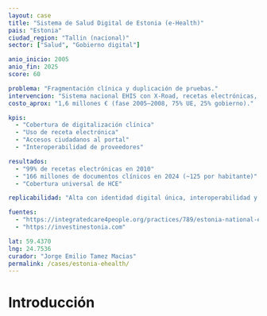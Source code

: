 ```yaml
---
layout: case
title: "Sistema de Salud Digital de Estonia (e-Health)"
pais: "Estonia"
ciudad_region: "Tallin (nacional)"
sector: ["Salud", "Gobierno digital"]

anio_inicio: 2005
anio_fin: 2025
score: 60

problema: "Fragmentación clínica y duplicación de pruebas."
intervencion: "Sistema nacional EHIS con X-Road, recetas electrónicas, imágenes digitales y portal del paciente."
costo_aprox: "1,6 millones € (fase 2005–2008, 75% UE, 25% gobierno)."

kpis:
  - "Cobertura de digitalización clínica"
  - "Uso de receta electrónica"
  - "Accesos ciudadanos al portal"
  - "Interoperabilidad de proveedores"

resultados:
  - "99% de recetas electrónicas en 2010"
  - "166 millones de documentos clínicos en 2024 (~125 por habitante)"
  - "Cobertura universal de HCE"

replicabilidad: "Alta con identidad digital única, interoperabilidad y marco legal."

fuentes:
  - "https://integratedcare4people.org/practices/789/estonia-national-e-health-system"
  - "https://investinestonia.com"

lat: 59.4370
lng: 24.7536
curador: "Jorge Emilio Tamez Macias"
permalink: /cases/estonia-ehealth/
---
```


# Introducción

<!-- Estonia es ampliamente reconocida como una pionera global en la digitalización gubernamental, y el sector salud no es la excepción. Desde que recuperó su independencia en 1991, este pequeño país báltico (con ~1,3 millones de habitantes) adoptó una estrategia nacional para aprovechar las Tecnologías de la Información y Comunicación (TIC) en todas las áreas del gobierno saludenlinea.press saludenlinea.press . Como resultado, Estonia se ha convertido en “la nación más digital del mundo”, utilizando las TIC como respuesta pragmática a sus limitaciones de tamaño y recursos saludenlinea.press . En el ámbito sanitario, Estonia fue el primer país en implementar un sistema nacional de historia clínica electrónica que abarca virtualmente a todos sus ciudadanos en.wikipedia.org . Este caso de estudio explora la evolución del sistema estonio de e-Health –desde su contexto de surgimiento hasta su estado actual–, describiendo sus componentes clave, la estrategia de implementación nacional, los resultados e impactos logrados, los riesgos y medidas de ciberseguridad, así como las lecciones aprendidas que pueden guiar a otros países interesados en la innovación digital en salud. Contexto histórico, tecnológico y político del surgimiento El desarrollo del sistema de salud digital en Estonia debe entenderse en el contexto de la transformación digital más amplia del país. En la década de 1990, tras la caída de la Unión Soviética, el nuevo gobierno estonio priorizó construir una sociedad de la información moderna integratedcare4people.org integratedcare4people.org . Ya en 1992 existía un compromiso político para desarrollar sistemas electrónicos en el sector público, y en 1998 se aprobó una Política de Información Nacional que trazó el plan de acción para la digitalización del gobierno integratedcare4people.org . Entre las primeras iniciativas estuvieron la implementación de un sistema nacional de identificación digital (tarjeta de identificación electrónica lanzada en 2002) y la plataforma de interoperabilidad X-Road en 2001 saludenlinea.press . Estas infraestructuras sentaron las bases para servicios públicos electrónicos como el voto por internet, la declaración de impuestos en línea y, finalmente, la digitalización de la salud saludenlinea.press . En el ámbito sanitario específicamente, a finales de los años 90 la información clínica en Estonia estaba muy fragmentada: los distintos niveles asistenciales no compartían datos, y a menudo se dependía de los pacientes para trasladar su historial médico entre proveedores integratedcare4people.org . Esta fragmentación, junto con el aumento de enfermedades crónicas y la necesidad de continuidad asistencial, evidenció la urgencia de contar con sistemas electrónicos integrados integratedcare4people.org integratedcare4people.org . En 2000, Estonia dio un paso clave al promulgar legislación que obligaba a todos los proveedores de salud a tener acceso a una computadora con internet integratedcare4people.org integratedcare4people.org , demostrando el compromiso de crear las condiciones básicas para la digitalización del sector. El impulso definitivo llegó a mediados de la década de 2000. En 2005, el Ministerio de Asuntos Sociales adoptó el Plan de Desarrollo del Sistema de Información de Salud 2005–2008, estableciendo la visión para un sistema nacional de salud electrónica (Estonian National Health Information System, ENHIS) integratedcare4people.org integratedcare4people.org . Ese mismo año se creó la Fundación de e-Health de Estonia (E-tervis), encargada de coordinar el desarrollo e implementación de dicho sistema integratedcare4people.org integratedcare4people.org . Con apoyo de fondos europeos y nacionales, el proyecto avanzó rápidamente: a finales de 2008 se lanzó en producción la plataforma central de historia clínica electrónica, conocida como Estonian Health Information System (EHIS) ceur-ws.org en.wikipedia.org . Esto marcó un hito histórico, convirtiendo a Estonia en el primer país del mundo con un sistema nacional unificado de historias clínicas electrónicas que registra la información médica de cada residente, desde el nacimiento hasta la muerte en.wikipedia.org . Cabe destacar que la iniciativa estonia de e-Health no surgió en el vacío, sino como parte de una estrategia nacional integrada de gobierno digital. Para 2008, prácticamente el 99% de los trámites gubernamentales (banca, impuestos, registros, etc.) ya podían hacerse en línea prosaludchile.cl , y la ciudadanía estaba familiarizada con el uso de la identificación digital segura para acceder a servicios. Esta madurez tecnológica y cultural fue un factor facilitador crucial para la adopción del sistema de salud digital. Componentes clave del sistema e-Health en Estonia El ecosistema e-Health estonio se compone de múltiples soluciones integradas que, en conjunto, permiten un flujo seguro y eficiente de la información de salud. Entre los componentes esenciales destacan: Historia Clínica Electrónica Unificada (EHIS/ENHIS): Es la plataforma nacional de intercambio de información de salud, donde se recopilan resúmenes electrónicos de cada episodio de atención de todos los ciudadanos integratedcare4people.org integratedcare4people.org . A diferencia de un sistema centralizado tradicional, Estonia optó por una arquitectura federada interoperable: no existe una “súper base de datos” única que concentre todos los datos prosaludchile.cl . En su lugar, cada proveedor de salud (hospitales, clínicas, médicos de familia, etc.) almacena de forma segura la información en sus propios servidores, pero comparte su acceso a través de la red nacional cuando es necesario prosaludchile.cl . Todos los registros clínicos relevantes (resúmenes de alta, notas de consulta, resultados de laboratorio, informes de imagen, etc.) se envían al sistema en formatos estandarizados definidos por ley, de modo que cualquier profesional autorizado pueda consultarlos en tiempo real ceur-ws.org ceur-ws.org . Cada persona en Estonia tiene un expediente electrónico personal que consolida toda su información médica –notas clínicas, resultados de pruebas diagnósticas, imágenes radiológicas, recetas, vacunas, etc.– generada a lo largo de su vida saludenlinea.press . Este expediente está vinculado al número único de identidad personal del ciudadano y es accesible en línea tanto por profesionales (con los debidos permisos) como por el propio paciente saludenlinea.press saludenlinea.press . Portal Nacional del Paciente (Patient Portal, sitio web DigiLugu): Lanzado en 2009, el portal del paciente es una interfaz web que permite a cada ciudadano autenticado acceder de manera segura a su historia clínica electrónica integratedcare4people.org integratedcare4people.org . A través del portal, el usuario puede ver sus datos médicos (informes, resultados, recetas activas), descargar resúmenes o certificados, actualizar sus datos personales y contactos de familiares, y gestionar ciertas preferencias ceur-ws.org ceur-ws.org . Importantemente, el paciente puede designar representantes (p.ej., un familiar) que estén autorizados a acceder a su información o recoger medicamentos en su nombre ceur-ws.org , y también puede ocultar información sensible: el sistema le permite bloquear el acceso a partes o a la totalidad de su historial si así lo desea, salvo en emergencias ceur-ws.org prosaludchile.cl . El portal muestra un registro de auditoría completo donde la persona puede ver qué profesional ha accedido a sus datos y cuándo, garantizando transparencia ceur-ws.org prosaludchile.cl . Además, ofrece servicios adicionales como la declaración de voluntades (ej. voluntad de ser donante de órganos) y el llenado de formularios de salud previos a ciertas atenciones (por ejemplo, una declaración médica antes de un examen de conducción) ceur-ws.org ceur-ws.org . Esta herramienta ha promovido el empoderamiento del paciente y su involucramiento en el autocuidado. De hecho, cuando por alguna razón el portal queda temporalmente fuera de servicio (p. ej., por mantenimiento), muchos pacientes contactan de inmediato al soporte, lo que demuestra su interés por revisar sus resultados y datos antes de consultas médicas ceur-ws.org . Servicio de e-Prescription (Receta electrónica): Implementado a inicios de 2010, el sistema de receta digital es uno de los módulos más exitosos del e-Health estonio ceur-ws.org . Funciona a través de un centro de prescripción centralizado: cuando un médico prescribe un medicamento, en lugar de emitir una receta en papel, ingresa la prescripción en el sistema electrónico; esta pasa a una base de datos central de recetas donde queda inmediatamente disponible en todas las farmacias del país ceur-ws.org prosaludchile.cl . El paciente solo necesita presentar su tarjeta de identidad (o dar su número de ID) en la farmacia, y el farmacéutico accede a la receta en la plataforma para dispensar el medicamento prosaludchile.cl . El sistema incluso muestra automáticamente si el paciente tiene derecho a algún subsidio o descuento estatal para ese fármaco prosaludchile.cl . La adopción fue masiva y rápida: hoy en día aproximadamente el 99% de las recetas médicas en Estonia se emiten de forma electrónica ceur-ws.org prosaludchile.cl , eliminando prácticamente por completo las antiguas recetas en papel. Esta digitalización ha agilizado enormemente el proceso de dispensación y ha reducido errores (por ejemplo, por ilegibilidad de la letra) y fraudes con recetas. Imágenes diagnósticas digitales (PACS): Desde 2007, Estonia integró un sistema nacional de archivo y comunicación de imágenes (Picture Archiving and Communication System). Todas las instituciones que realizan radiografías, ecografías, tomografías u otros estudios de imagen están obligadas por normativa a enviar esas imágenes (y sus informes asociados) al archivo central digital ceur-ws.org . A través de la misma plataforma, cualquier médico tratante o especialista autorizado puede visualizar las imágenes de un paciente, incluso si fueron tomadas en otro centro, con solo acceder al sistema ceur-ws.org . La administración de este repositorio de imágenes recae en la Estonian Health Image Archive Foundation, y los profesionales deben firmar un acuerdo de uso para obtener acceso web a las imágenes ceur-ws.org . Esta compartición de imágenes en todo el país evita duplicar estudios innecesarios y permite diagnósticos mejor informados al tener el historial visual completo del paciente. Interoperabilidad mediante X-Road: Un pilar tecnológico crítico es la plataforma X-Road (o X-tee en estonio), la red troncal de intercambio seguro de datos que conecta las distintas bases de datos gubernamentales ceur-ws.org ceur-ws.org . El sistema de salud digital no está aislado, sino que es parte integral del ecosistema e-Estonia de servicios electrónicos ceur-ws.org . X-Road actúa como un bus de servicios gubernamentales que permite que los sistemas de información de distintas entidades (hospitales, registros nacionales, aseguradoras, farmacias, etc.) se comuniquen de forma estándar, independiente de la plataforma de software que utilicen ceur-ws.org ceur-ws.org . Todos los datos que viajan por X-Road se autentican, se encriptan y se firman digitalmente, garantizando su integridad y confidencialidad ceur-ws.org ceur-ws.org . En la práctica, esto significa que cuando un médico accede al historial de un paciente, la solicitud viaja a través de X-Road hacia la base de datos del hospital origen donde residen los datos, recupera la información requerida y la muestra de forma transparente en la interfaz clínica, todo ello con las debidas capas de seguridad. X-Road también facilita la integración con registros nacionales como el Registro de Población (para validar la identidad y datos demográficos de los pacientes) o el Registro de Medicamentos (para información farmacológica), entre otros ceur-ws.org ceur-ws.org . Esta interoperabilidad por diseño ha sido clave para lograr la portabilidad de la información médica y el principio de “solo una vez” (“once only”) en la administración pública: los datos se recogen una vez y luego se reutilizan, de modo que ninguna entidad solicita información que otra entidad del Estado ya posee saludenlinea.press . Identidad digital y firma electrónica: Para acceder tanto al portal del paciente como a los sistemas clínicos, se requiere una autenticación segura mediante la identidad digital nacional. Cada ciudadano estonio tiene un identificador único (código personal) y credenciales electrónicas asociadas a su tarjeta de identificación con chip (ID-card) o su teléfono móvil (Mobile-ID), con infraestructura de llave pública (PKI) emitida por el Estado ceur-ws.org ceur-ws.org . Estos medios de identificación digital sirven tanto para autenticar la identidad como para firmar digitalmente documentos con validez legal ceur-ws.org . En el contexto sanitario, todos los accesos al sistema requieren que el profesional use su tarjeta ID o Mobile-ID para garantizar que solo personal autorizado ingrese ceur-ws.org ceur-ws.org . Asimismo, cada registro médico que se envía al sistema queda firmado digitalmente por el profesional o estampado digitalmente por la institución emisora, asegurando su autenticidad e inalterabilidad ceur-ws.org . El uso extendido de la firma electrónica elimina el papel (por ejemplo, certificados médicos, resultados de laboratorio y recetas son válidos digitalmente sin necesidad de copias físicas) y aporta confianza en la veracidad de la información. Otros servicios e-health: A lo largo de los años, Estonia ha incorporado otros módulos digitales para cubrir distintos procesos clínico-administrativos. Por ejemplo, el sistema de e-Registro permite gestionar citas médicas en línea: los pacientes pueden reservar en el portal citas con especialistas en distintos hospitales, mejorando la accesibilidad (hoy es posible agendar en línea en 100% de los hospitales públicos) saludenlinea.press . El certificado de salud para conducir es otro trámite digitalizado: desde 2015, los ciudadanos pueden obtener la certificación médica para su licencia de conducción mediante la plataforma, que verifica automáticamente en el historial si la persona cumple los requisitos de salud para conducir, sin necesidad de un examen físico adicional ceur-ws.org prosaludchile.cl . Asimismo, se integró una base de datos de interacciones farmacológicas (conocida como SFINX, implementada en 2016) que alerta a los médicos y farmacéuticos si una nueva prescripción puede interactuar peligrosamente con la medicación que ya tiene el paciente ceur-ws.org . Todos estos componentes adicionales (e-consulta entre médicos, referencias electrónicas, registros nacionales de calidad en áreas como cáncer, VIH, etc.) se apoyan en la misma infraestructura unificada, lo que maximiza las sinergias del sistema digital ceur-ws.org ceur-ws.org . En suma, el sistema e-Health de Estonia se concibe más como una plataforma de intercambio de información de salud que como un software monolítico. Es un ecosistema federado donde múltiples servicios (historias clínicas, imágenes, recetas, registros, portales) interoperan bajo estándares comunes, identidad unificada y una capa de transporte segura. Esto ha permitido crear una visión integral de la salud de cada ciudadano a nivel nacional, respetando a la vez la distribución de los datos en sus fuentes originales. Implementación nacional: fases, actores y estrategia digital La implementación del e-Health estonio fue el resultado de una estrategia cuidadosamente planificada y de la colaboración entre diversos actores gubernamentales y del sector salud. A grandes rasgos, se puede distinguir las siguientes fases y hitos en su desarrollo: Planificación y diseño (2000–2005): Tras identificar los problemas de fragmentación de la información en los 90, a inicios de los 2000 se llevaron a cabo mesas de trabajo y diseños conceptuales del sistema. Para el año 2001 ya se discutían los requerimientos de un sistema nacional de información en salud integratedcare4people.org integratedcare4people.org . Un hecho precursor importante fue la digitalización de ciertos procesos administrativos de salud: por ejemplo, en 2002 se implementó un sistema electrónico de facturación de prestaciones al Fondo de Seguro de Salud (Haigekassa), y se estableció por ley que todas las farmacias debían transmitir electrónicamente la información de recetas para reembolsos ceur-ws.org ceur-ws.org . Esto hizo que ya en 2005 100% de las recetas subvencionadas y reclamaciones de reembolso se gestionaran electrónicamente ante el seguro público ceur-ws.org ceur-ws.org , creando una base de infraestructura y know-how sobre la cual construir el siguiente nivel (la historia clínica integral). En 2005, con el Plan de Desarrollo 2005–2008 aprobado, se definieron cuatro proyectos prioritarios: 1) historia clínica electrónica, 2) imágenes digitales, 3) registro digital (citas) y 4) receta electrónica ceur-ws.org . Ese mismo año, el Ministerio de Asuntos Sociales estableció la Fundación de e-Health como ente ejecutor, reuniendo a expertos clínicos, de TI, del seguro de salud y otros stakeholders para guiar el proyecto ceur-ws.org . Desarrollo e implementación inicial (2006–2008): Con un presupuesto relativamente modesto (aproximadamente 1,6 millones de euros, cofinanciados en 75% por fondos de la Unión Europea y 25% por el gobierno estonio ceur-ws.org ), se procedió a construir la plataforma central y los estándares de interoperabilidad. Durante 2006-2007 se desarrollaron y probaron los sistemas de intercambio y los módulos iniciales (por ejemplo, en 2007 ya operaba el sistema de imágenes PACS a nivel nacional integratedcare4people.org ). Se adoptaron estándares internacionales de datos de salud (como HL7 CDA para documentos clínicos, DICOM para imágenes y LOINC para resultados de laboratorio) para asegurar compatibilidad y estructura uniforme de la información ceur-ws.org ceur-ws.org . Paralelamente, se trabajó en el marco legal: aunque inicialmente se pensó en una ley especial para e-Health, finalmente el Parlamento decidió incorporar las disposiciones del sistema dentro de la legislación sanitaria general (Ley de Organización de los Servicios de Salud) para alinear la transformación digital con la normativa de salud existente ceur-ws.org ceur-ws.org . Se añadieron capítulos que obligan a todos los proveedores de salud a enviar ciertos datos clínicos al sistema nacional, especificando qué tipos de documentos deben compartirse y bajo qué condiciones ceur-ws.org ceur-ws.org . También se establecieron reglas de acceso: únicamente profesionales de salud con licencia (médicos, enfermeras) pueden consultar los datos de un paciente, y solo si existe una relación asistencial vigente (médico tratante) que justifique el acceso ceur-ws.org . Esta relación debe poder demostrarse para cada consulta de datos, lo cual queda registrado. Asimismo, se reconoció formalmente que el paciente es el propietario legal de sus datos de salud, con derecho a acceder a ellos y a decidir sobre su uso (por ejemplo, ocultándolos) ceur-ws.org . A finales de 2008, la infraestructura central (EHIS) estuvo lista y entró en operación en diciembre de ese año en.wikipedia.org . Desde el primer día, el sistema abarcó a proveedores públicos y privados de todo el país, y comenzó a almacenar resúmenes clínicos electrónicos enviados automáticamente tras cada atención médica integratedcare4people.org integratedcare4people.org . Expansión de servicios (2009–2015): Tras el lanzamiento inicial, se fueron incorporando gradualmente las funcionalidades complementarias. En 2009 se abrió el Portal del Paciente al público integratedcare4people.org , habilitando por primera vez el acceso ciudadano directo a sus historiales. En enero de 2010 se activó el sistema de receta electrónica a nivel nacional ceur-ws.org , y en pocos meses sustituyó casi por completo al antiguo proceso en papel ceur-ws.org . Durante estos años también se integraron otros actores del ecosistema: por ejemplo, en 2009 se sumaron los médicos de familia y las farmacias a la red X-Road para interacción con el sistema de salud ceur-ws.org ceur-ws.org ; en 2010 se conectaron las enfermeras escolares (que llevan registros de salud de niños) ceur-ws.org ; en 2014 se incorporó el servicio de ambulancias de emergencia, permitiendo que el personal paramédico acceda a la historia del paciente durante el traslado ceur-ws.org prosaludchile.cl . En 2011, prácticamente todos los hospitales, clínicas y farmacias ya estaban enlazados. Los servicios siguieron evolucionando: en 2015 se implementó la solicitud digital del certificado médico para licencias de conducir ceur-ws.org ; en 2016 el módulo de interacción farmacológica (SFINX) para verificar contraindicaciones de medicamentos ceur-ws.org ; y continuamente se han ido añadiendo nuevos formularios electrónicos, alertas clínicas y mejoras en la usabilidad del portal. Consolidación y gobernanza actual: A medida que el sistema maduró, la estructura institucional también evolucionó. En la actualidad, la operación y el desarrollo de los sistemas de salud digital están a cargo del Centro de Sistemas de Información de Salud y Bienestar de Estonia (TEHIK, por sus siglas en estonio), una entidad estatal que absorbió a la Fundación e-Health ceur-ws.org . TEHIK funciona como una empresa estatal de TI que da soporte tanto al sector salud como al de bienestar social, asegurando la sostenibilidad técnica del ecosistema ceur-ws.org . Por otro lado, el Fondo de Seguro de Salud (EHIF) ha seguido aportando al desarrollo de aplicaciones (por ejemplo, servicios de decisión clínica relacionados con prestaciones y coberturas). También existe un Comité Ético especial que supervisa los temas de privacidad y uso de datos de pacientes, garantizando que la evolución del sistema respete los derechos de los ciudadanos ceur-ws.org . Cabe señalar que la estrategia digital sanitaria de Estonia se ha alineado con su estrategia general de sociedad digital e incluye actualizaciones periódicas (la E-Estonia Strategy ha incorporado nuevos objetivos de e-Salud en sucesivas ediciones, p. ej. enfatizando salud personalizada, big data y IA en años recientes). La implementación nacional estonia se caracterizó por un enfoque centralizado en regulación pero descentralizado en ejecución técnica. El gobierno estableció claros mandatos legales y estándares técnicos comunes, lo que creó un terreno fértil para que cada institución de salud integrara sus sistemas bajo ese marco unificador. La colaboración con el sector privado de TI fue importante: varias compañías locales participaron en el desarrollo de módulos (bajo la coordinación de la Fundación e-Health), y existe un ecosistema de startups HealthTech activo que complementa con innovaciones (telemedicina, aplicaciones móviles conectadas, etc.) investinestonia.com investinestonia.com . También fue fundamental el compromiso de los profesionales de salud: se invirtió en capacitaciones sobre el uso de EHIS, mejora de las competencias digitales y se trabajó en reducir la resistencia al cambio mostrando los beneficios clínicos de contar con información completa del paciente. Como resultado, el sistema goza de una amplia adopción en la práctica diaria. Resultados e impactos del e-Health estonio Tras más de una década en funcionamiento, el sistema de salud digital de Estonia ha logrado un impacto tangible en múltiples dimensiones: eficiencia operativa, ahorros económicos, accesibilidad de los servicios, calidad de la atención y confianza ciudadana en el sistema de salud. A continuación se analizan algunos de los principales resultados e indicadores: Digitalización casi total de la información de salud: Prácticamente la totalidad de los datos clínicos en Estonia están en formato digital y accesibles en línea. Desde 2015, más del 95% de los datos generados por hospitales y médicos se encuentran digitalizados saludenlinea.press . En la actualidad se estima que 99% de los nuevos datos de salud se registran electrónicamente en el sistema investinestonia.com . Esto incluye no solo textos médicos sino también imágenes diagnósticas, prescripciones y certificados. El repositorio nacional ha crecido exponencialmente: en 2017 contenía alrededor de 30 millones de documentos médicos ceur-ws.org , y para 2024 ya acumulaba 166 millones de documentos clínicos distintos disponibles para consulta prosaludchile.cl (un promedio de más de 125 registros por habitante, lo que refleja la riqueza histórica de información consolidada). La historia clínica longitudinal de cada ciudadano es ahora una realidad: cada evento de salud, desde consultas primarias hasta altas hospitalarias, queda registrado y disponible para futuras referencias. Cobertura y uso universal por parte de proveedores: La adhesión de los profesionales e instituciones al sistema es abrumadora. El 98% de los proveedores de salud cargan información de sus pacientes en el sistema de historia clínica electrónica de forma rutinaria integratedcare4people.org . La presentación electrónica de datos clínicos al EHIS es obligatoria por ley para hospitales, clínicas especializadas, médicos de familia e incluso personal de enfermería escolar, lo que asegura que ninguna información relevante quede fuera. Además, 97% de las cartas de alta hospitalaria son enviadas al repositorio central inmediatamente tras la alta investinestonia.com , facilitando el seguimiento por otros niveles asistenciales. La interoperabilidad también alcanza al sector farmacéutico: prácticamente todas las farmacias dispensan a través de la receta digital. En conjunto, se puede afirmar que el sistema e-Health ha alcanzado una masa crítica de uso, integrando a todos los actores clave del sistema de salud estonio. Rapidez y eficiencia en la atención médica: Al eliminar las barreras de papel y la dispersión de la información, el flujo asistencial se ha vuelto más ágil. Un ejemplo ilustrativo es la atención de emergencias: si un paciente sufre un infarto y se llama a una ambulancia, los paramédicos pueden, de camino, ingresar el código de identificación del paciente en su tableta y acceder de inmediato a todo su historial médico (antecedentes, medicamentos, alergias, etc.), incluso si ese paciente ha sido atendido en múltiples hospitales a lo largo de su vida prosaludchile.cl prosaludchile.cl . Luego, esa misma ambulancia envía datos en tiempo real al hospital de destino para que el equipo de urgencias prepare el tratamiento antes de la llegada del paciente prosaludchile.cl . Este tipo de coordinación, impensable sin un sistema integrado, salva tiempo crítico y puede salvar vidas al permitir decisiones informadas con anticipación. En la atención ambulatoria, los médicos de cabecera y especialistas pueden consultar los resultados de exámenes de sus pacientes en cuanto son reportados, aunque se hayan realizado en otro centro, reduciendo duplicaciones y retrasos. En el pasado era común repetir análisis o pruebas de imagen al derivar un paciente a otro establecimiento por falta de acceso al previo; hoy, esas repeticiones innecesarias se han minimizado, lo cual evita costes adicionales y acorta el tiempo para llegar a un diagnóstico y tratamiento oportuno prosaludchile.cl prosaludchile.cl . Según estimaciones divulgadas en Estonia, la disponibilidad de datos completos y el foco en prevención que habilita el e-Health podrían traducirse en ahorros de miles de millones de euros a largo plazo, gracias a detección más temprana de enfermedades y evitación de procedimientos redundantes saludenlinea.press . Mejora en la calidad y continuidad de la atención: La integración de la información ha elevado la calidad del cuidado médico. Ahora, un profesional cuenta con un panorama integral del paciente: puede ver sus enfermedades crónicas, cirugías previas, resultados de laboratorio históricos, imágenes comparativas y medicamentos actuales, todo en un mismo lugar. Esto facilita diagnósticos más precisos y planes terapéuticos mejor informados, evitando errores por desconocimiento de antecedentes saludenlinea.press . La coordinación entre niveles asistenciales también mejoró: por ejemplo, los médicos de familia reciben en el sistema el resumen de alta de sus pacientes cada vez que salen de un hospital, con las indicaciones a seguir, lo que permite un seguimiento adecuado. Servicios específicos, como la receta electrónica y la interconsulta digital, han demostrado aumentar la efectividad de los procesos y ahorrar tiempo tanto a pacientes como a proveedores ceur-ws.org ceur-ws.org . Un reporte indicaba que en 2019 el sistema procesaba unos 500 mil accesos de médicos al año y 300 mil accesos de pacientes para revisar información clínica saludenlinea.press , lo cual refleja un nivel significativo de interacción con la plataforma que redunda en atenciones mejor preparadas. Adicionalmente, la disponibilidad de datos confiables ha abierto la puerta a innovaciones como herramientas de apoyo a la decisión clínica (por ejemplo, alertas automáticas de interacciones de medicamentos o recordatorios de seguimiento de pacientes crónicos). También se ha potenciado la salud pública: se pueden consolidar datos para vigilancia epidemiológica casi en tiempo real y alimentar registros nacionales de calidad (cáncer, enfermedades infecciosas, etc.) que ayudan a orientar políticas sanitarias ceur-ws.org ceur-ws.org . Accesibilidad y empoderamiento ciudadano: Desde una perspectiva del paciente, el e-Health ha mejorado la accesibilidad a sus propios datos y a los servicios de salud. Cada ciudadano puede consultar su información desde cualquier lugar y en cualquier momento, lo que fortalece su capacidad de autocuidado y participación informada en decisiones médicas. Por ejemplo, un paciente puede leer los resultados de un laboratorio en cuanto están listos, sin esperar a la próxima cita, y así preparar dudas para discutir con su médico. También puede verificar que las prescripciones hechas por un médico se correspondan con lo dispensado en la farmacia, aumentando la transparencia. La opción de ocultar datos le da control sobre su privacidad en casos sensibles, lo que contribuye a la confianza. Encuestas en Estonia muestran que la mayoría de las personas valoran positivamente tener acceso digital a sus registros y consideran que les ayuda a entender y gestionar mejor su salud ceur-ws.org . Iniciativas complementarias, como el Biobanco Genómico Estonio, se han entrelazado con el sistema de salud digital: más del 20% de los adultos estonios han contribuido con muestras genéticas al biobanco nacional investinestonia.com , y existe un esfuerzo por devolver información genómica accionable a los pacientes a través de sus historiales electrónicos para impulsar una atención personalizada prosaludchile.cl prosaludchile.cl . En síntesis, el modelo estonio ha propiciado un cambio cultural: el ciudadano se asume como dueño de sus datos y corresponsable en el cuidado de su salud, mientras que el Estado provee las herramientas digitales y garantías legales para facilitarlo. Confianza y transparencia: Un logro intangible pero fundamental es el alto nivel de confianza ciudadana en el sistema digital. Esto se ha cultivado mediante políticas de transparencia: cada ciudadano puede auditar quién ha visto su historia clínica y existe sanción para accesos indebidos ceur-ws.org ceur-ws.org . Todos los accesos quedan registrados en un log de auditoría inalterable y se notifica al paciente en su portal si ocurre algo sospechoso ceur-ws.org ceur-ws.org . Además, el hecho de que la legislación reconozca la titularidad de los datos al paciente y no al proveedor ha generado la percepción de que el sistema está a su servicio y no viceversa. Gracias a las sólidas medidas de ciberseguridad (detalladas en la siguiente sección), no ha habido brechas de datos significativas reportadas públicamente desde la implementación del sistema, lo que reafirma la confianza. Estonia incluso ha ganado reputación internacional por la seguridad de sus sistemas: en 2008 se estableció en Tallin el Centro de Excelencia de la OTAN en Ciberdefensa, reflejando su liderazgo en la materia ceur-ws.org ceur-ws.org . Esta confianza ha inspirado a otros países a estudiar el modelo estonio como referente en sanidad digital exitosa prosaludchile.cl prosaludchile.cl . En conjunto, los resultados del e-Health en Estonia se traducen en un sistema de salud más eficiente, integrado y centrado en el ciudadano. Se han reducido costos administrativos (por ejemplo, el 100% de la facturación de servicios de salud se realiza electrónicamente, eliminando papeleo) saludenlinea.press , se han agilizado trámites antes engorrosos (p. ej. renovar la licencia de conducir sin examen físico adicional aprovechando los datos existentes prosaludchile.cl ) y se ha mejorado la experiencia tanto de pacientes como de profesionales. No es sorprendente que Estonia encabece índices internacionales de digital health. Según el Índice de Salud Digital del 2018 (Bertelsmann Stiftung), Estonia obtuvo la máxima puntuación a nivel mundial por la adopción de soluciones de salud digitales, gracias a la robustez de su infraestructura y la penetración en la práctica clínica blackboxlabs.wescreates.wesleyan.edu . Riesgos, desafíos y mecanismos de ciberseguridad A pesar de los notables éxitos, la digitalización de la salud en Estonia no estuvo exenta de desafíos y riesgos que debieron ser afrontados con estrategias técnicas y organizacionales. A continuación se abordan los principales retos enfrentados, así como las medidas de ciberseguridad implementadas para mitigar riesgos: Desafíos en la transformación digital de la salud: Gestión del cambio en los profesionales: La introducción de la historia clínica electrónica exigió que médicos, enfermeras y personal de salud adaptaran la forma en que documentaban la atención. Se tuvo que estandarizar en mayor medida el lenguaje y contenido de los registros clínicos para que tuvieran sentido a nivel nacional ceur-ws.org . No todos los clínicos tenían habilidades informáticas avanzadas, por lo que fue necesario invertir en capacitación intensiva y soporte continuo. Inicialmente, algunos médicos mostraron resistencia a dedicar tiempo extra a llenar datos en el sistema o desconfianza sobre la confidencialidad, lo cual requirió una gestión del cambio cuidadosa. Con el tiempo, y al percibir las ventajas (como menos duplicación de notas y mejor información disponible), la mayoría se comprometió con el uso rutinario. No obstante, lograr un cambio cultural profundo fue un reto: Estonia, pese a ser “sociedad IT-madura”, también tiene segmentos de población y profesionales con habilidades digitales limitadas, por lo que se procuró no dejarlos atrás con programas de inclusión digital ceur-ws.org . Interoperabilidad semántica y calidad de datos: Si bien la plataforma técnica de intercambio funcionó bien, armonizar la semántica clínica resultó complicado. Diferentes hospitales o especialistas podrían tener criterios distintos para ciertos diagnósticos o abreviaturas, lo que dificultaba en un inicio la consistencia de la información ceur-ws.org . Se abordó estableciendo catálogos y vocabularios estandarizados (p. ej., usar códigos internacionales para enfermedades, medicamentos y procedimientos). Aún así, lograr plena interoperabilidad semántica es un proceso continuo. Asimismo, la calidad y exactitud de los datos es un frente de trabajo permanente: se detectaron problemas como campos incompletos o información desactualizada en algunos registros. Estonia aplica controles y validaciones automáticas para mejorar calidad (por ejemplo, obligando ciertos campos clave, o alertando de incongruencias), pero reconoce que mantener datos clínicos de alta calidad en un sistema nacional tan amplio sigue siendo un desafío ceur-ws.org . Otro aspecto es el aprovechamiento secundario de los datos (para investigación, planificación, etc.): se trabaja en anonimización y agregación de datos para tales fines, garantizando privacidad. Aceptación para compartir datos con pacientes: Un obstáculo inicial interesante fue la actitud de algunos profesionales y administradores hospitalarios respecto a la transparencia hacia el paciente. Tradicionalmente, en muchos sistemas los médicos eran reticentes a que el paciente viera todas sus notas o resultados sin filtro, por temor a mala interpretación o ansiedad. En Estonia, la filosofía gubernamental fue radical en cuanto a que el paciente debe tener pleno acceso a su información; esto generó roces con ciertos actores que consideraban problemático compartir informes sensibles abiertamente ceur-ws.org . Por ejemplo, algunos hospitales se preocuparon de que los pacientes pudieran leer sus resultados de laboratorio on-line antes de que un médico se los explicara. Para mitigar el problema, se combinaron estrategias de educación (tanto a pacientes para contextualizar la información, como a médicos para comunicar mejor) y ajustes en la interfaz (por ejemplo, marcando claramente que un resultado es preliminar y podría requerir interpretación profesional). Con el tiempo, la cultura de transparencia se ha afianzado, y hoy la mayoría del personal sanitario acepta que el portal del paciente democratiza la información y promueve el involucramiento activo de la población en su cuidado. Seguridad y privacidad vs. usabilidad: Un sistema tan amplio presentaba el reto de equilibrar la seguridad estricta con la facilidad de uso. Por un lado, se requerían autenticaciones robustas, doble factor, firmas, etc., para proteger datos altamente sensibles. Por otro, si el acceso resultaba demasiado engorroso, podía desincentivar su uso. Estonia tuvo que prestar mucha atención al diseño de la experiencia de usuario de sus plataformas de e-Health ceur-ws.org . Se implementaron soluciones como el Mobile-ID (autenticación mediante el móvil) que es más conveniente que insertar la tarjeta ID en un lector, facilitando que tanto médicos como pacientes accedieran de forma segura pero rápida. Aun así, hay reconocimiento de que la interfaz de algunos sistemas internos no fue ideal al inicio, lo que motivó mejoras continuas y retroalimentación de los usuarios clínicos. El aprendizaje fue que la usabilidad no debe subestimarse: un software clínico debe integrarse fluidamente en el flujo de trabajo para ser efectivo ceur-ws.org . Brecha digital en pacientes: Aunque la mayoría de la población estonia utiliza internet regularmente, existe una minoría (especialmente adultos mayores o comunidades rurales aisladas) con limitaciones para usar servicios en línea. El gobierno ha afrontado esto mediante programas de alfabetización digital y garantizando que, si bien los servicios electrónicos están disponibles, aquellos ciudadanos que no puedan utilizarlos no queden desatendidos. Por ejemplo, aún es posible solicitar citas o resultados por vías tradicionales en casos necesarios, y los médicos pueden imprimir resúmenes para pacientes que lo pidan. La intención es que la digitalización complemente y haga más eficiente la atención, sin convertirse en una barrera que excluya a sectores vulnerables ceur-ws.org . Riesgos de ciberseguridad y contramedidas: En un sistema que maneja datos personales tan sensibles, la ciberseguridad es prioritaria. Estonia ha aplicado un enfoque multinivel para proteger la confidencialidad, integridad y disponibilidad de la información médica. Entre los mecanismos implementados se encuentran: Autenticación y autorización fuertes: Como ya se mencionó, todo acceso al sistema requiere la identificación electrónica segura (ID-card, Mobile-ID o Smart-ID) del usuario ceur-ws.org . No existen cuentas genéricas ni contraseñas simples; cada acción es atribuible a una persona específica. Además, los profesionales solo pueden ver datos de aquellos pacientes con los que tienen una relación asistencial vigente, lo que se verifica en el momento mediante la identificación del profesional y la justificación de tratamiento registrada ceur-ws.org . Los pacientes, a su vez, deben usar sus credenciales personales para entrar al portal. Esta autenticación de dos factores con certificados digitales prácticamente elimina riesgos de suplantación de identidad y acceso no autorizado. Firma digital de datos y registros de auditoría: Todos los documentos clínicos ingresados al EHIS llevan una firma digital del autor o un sello digital institucional que garantiza que no han sido alterados desde su emisión ceur-ws.org . Cualquier modificación o entrada nueva queda como un registro separado, preservando el historial. Paralelamente, el sistema mantiene un log de auditoría inalterable que registra cada vista, inserción o edición de datos, junto con la identidad del usuario, fecha y hora ceur-ws.org . Este log es inmune a manipulaciones y no puede borrarse ni editarse sin dejar rastro ceur-ws.org . A partir de 2016, Estonia dio un paso innovador al integrar tecnología blockchain (KSI) para reforzar esta capa: la empresa estonia Guardtime colaboró con la Autoridad de e-Health para incorporar un mecanismo de cadena de bloques que registra cada acceso y cambio en los historiales clínicos e-estonia.com . Gracias a ello, se puede verificar criptográficamente que ningún registro haya sido alterado en secreto, y es imposible “encubrir” cualquier modificación sin que quede evidencia e-estonia.com . En palabras de los responsables, “cada actualización o acceso a la historia clínica se registra en la blockchain, lo que hace imposible que el gobierno, los médicos o cualquiera oculte cambios en los registros” e-estonia.com . Esta transparencia total desincentiva el abuso y aporta confianza sobre la integridad de los datos. Separación y encriptación de datos personales: En el diseño de la base de datos, Estonia aplicó el principio de separación, de modo que los identificadores personales (nombre, ID) están codificados separadamente de los datos médicos concretos ceur-ws.org . Así, aunque un técnico de base de datos tuviera acceso a las tablas, no podría fácilmente vincular una condición médica con un individuo sin las claves apropiadas. Además, los registros en las bases de datos están cifrados de forma que ni siquiera los administradores del sistema técnico pueden leer contenido clínico sin la debida autorización ceur-ws.org . Este cifrado minimiza el riesgo de fugas internas o accesos privilegiados indebidos. En conjunto, estas medidas garantizan que un atacante que vulnerase parcialmente el sistema obtendría datos fragmentados o ilegibles a menos que rompa múltiples capas de seguridad. Monitoreo activo y respuesta rápida: El sistema cuenta con mecanismos de monitoreo continuo de todas las acciones realizadas, combinado con alertas y procedimientos de respuesta ante comportamientos inusuales ceur-ws.org . Por ejemplo, si de repente un profesional intenta acceder a cientos de historiales sin razón aparente, o si hay intentos de intrusión técnica, saltan alarmas para investigación. La autoridad de e-Health y la Inspección de Protección de Datos realizan auditorías periódicas. En caso de sospecha de acceso indebido (por ejemplo, un médico buscando datos de alguien que no es su paciente), se inicia de inmediato una investigación y posibles medidas disciplinarias o legales ceur-ws.org ceur-ws.org . Esta vigilancia activa ha permitido detectar y frenar rápidamente intentos de abuso o curiosidad inapropiada. La cultura organizacional enfatiza que cada consulta de datos deja huella y debe poder justificarse. Resiliencia ante ciberataques: Estonia aprendió de primera mano la importancia de la resiliencia tras sufrir ciberataques masivos en 2007 (que afectaron infraestructuras bancarias y gubernamentales). Si bien esos ataques ocurrieron antes de la puesta en marcha de e-Health, derivaron en la creación de fuertes capacidades de ciberdefensa nacionales. El sistema de salud digital se aloja en infraestructura segura del Estado, con planes de contingencia y backups regulares. Adicionalmente, Estonia utiliza centros de datos distribuidos (incluso un data embassy o centro de respaldo de datos crítico alojado en otro país para garantizar soberanía de datos en caso de desastre local). Las comunicaciones por X-Road están diseñadas para no afectar la disponibilidad: al ser una red descentralizada, no hay un único punto de fallo cuya caída interrumpa todo el servicio ceur-ws.org ceur-ws.org . Incluso si una base de datos hospitalaria queda offline temporalmente, las demás continúan funcionando. Hasta la fecha, no se han reportado incidentes graves de denegación de servicio o infiltraciones en el sistema de salud, en parte gracias a estas arquitecturas robustas. En resumen, Estonia abordó los riesgos de la digitalización de salud con una combinación de controles técnicos avanzados, marco legal estricto y supervisión institucional. Los desafíos de adopción y seguridad fueron enfrentados proactivamente, lo que ha permitido sostener el funcionamiento confiable del sistema durante años. La experiencia estonia muestra que es posible alcanzar un alto grado de seguridad sin comprometer la usabilidad ni la innovación en beneficio del paciente. Lecciones aprendidas para otros países El caso de Estonia brinda valiosas lecciones para cualquier nación que aspire a implementar o mejorar un sistema de salud digital. Si bien cada país tiene un contexto distinto, varios factores de éxito del modelo estonio son referentes a considerar: Visión estratégica y compromiso político de largo plazo: Desde el inicio, Estonia trató la digitalización de la salud no como un proyecto aislado de TI, sino como parte de una visión país hacia la sociedad digital. Hubo un respaldo político sostenido al más alto nivel para impulsar la agenda e-Health, integrándola en planes nacionales (ej. la Estrategia de Sociedad de la Información) integratedcare4people.org integratedcare4people.org . Esta visión estratégica, mantenida a lo largo de gobiernos, fue esencial para asegurar recursos, coordinar actores y dictar políticas coherentes. La creación de una entidad dedicada (Fundación e-Health/TEHIK) enfatiza la importancia de contar con instituciones claras responsables de la implementación, con mandato y continuidad más allá de los ciclos políticos. Marco legal sólido y claridad en gobernanza de datos: Una lección clave es que la tecnología por sí sola no basta; se necesita un andamiaje legal/regulatorio que defina reglas del juego. Estonia se aseguró de especificar en ley qué datos se comparten, quién debe hacerlo, quién puede acceder y con qué fines ceur-ws.org ceur-ws.org . Esto dio certeza a todos los involucrados (proveedores, pacientes, industria) sobre sus derechos y obligaciones. Otros países deben iniciar por consensuar principios de intercambio de información (interoperabilidad) y privacidad prosaludchile.cl prosaludchile.cl . Además, declarar por ley que el paciente es dueño de sus datos, como hizo Estonia, puede ser un cambio paradigmático que alinee todo el sistema hacia la transparencia y el servicio al ciudadano. Estandarización y interoperabilidad desde el día uno: La “palabra clave es estandarización”, enfatizan los implementadores estonios prosaludchile.cl . Antes de desplegar, Estonia definió formatos uniformes para documentos clínicos, códigos y sistemas compatibles (adoptando estándares internacionales cuando posible). También construyó una infraestructura interoperable (X-Road) en la que todos debían encajar. Esto evitó la proliferación de sistemas aislados o incompatibles. Para otros países, invertir tiempo en acordar estándares comunes de datos de salud (p. ej. terminologías, registros mínimos) y en proveer un bus de interoperabilidad nacional, resultará crítico para que distintas instituciones –públicas y privadas– puedan conectarse en un ecosistema unificado en vez de crear silos digitales. Uso de identificador único nacional y sistemas base comunes: Un factor facilitador en Estonia fue disponer de un identificador único de persona aplicado universalmente, así como sistemas centrales (registro civil, etc.) ya digitalizados. Esto permitió vincular sin ambigüedades la información de salud de cada individuo a través de distintos proveedores prosaludchile.cl prosaludchile.cl . Países que no cuenten con un ID único robusto (o registro de ciudadanos digital confiable) podrían enfrentar dificultades para integrar expedientes de distintas fuentes. La lección es que el avance en salud digital puede requerir a la par mejoras en la infraestructura de e-Gobierno básica (identidad, registros, conectividad). Un ecosistema digital de gobierno maduro sienta las bases para acelerar proyectos e-Health. Enfoque incremental con logros tempranos visibles: Estonia no intentó hacer todo a la vez; implementó el sistema en fases, priorizando servicios tangibles de alto impacto que demostraran rápidamente valor a usuarios. Por ejemplo, la receta electrónica se lanzó pronto y evidenció beneficios inmediatos para médicos, pacientes y farmacias ceur-ws.org ceur-ws.org . Esto generó apoyo y entusiasmo para continuar con otros módulos. Igualmente, funcionalidades populares como la cita en línea, el formulario de licencia de conducir, etc., ayudaron a ganar tracción ceur-ws.org ceur-ws.org . La lección es diseñar la transformación digital de forma modular, logrando “pequeñas victorias” que construyan confianza y permitan ajustes antes de escalar a todo el sistema. Un despliegue por etapas (pilotos regionales o por tipos de servicio) puede gestionar mejor el riesgo que un big bang nacional instantáneo. Involucramiento de todos los stakeholders y enfoque centrado en el usuario: El modelo estonio subraya la importancia de incluir a todos los actores en el proceso de diseño e implantación – autoridades sanitarias, proveedores públicos y privados, personal clínico de distintos niveles, pacientes, industria tecnológica, aseguradoras, etc. prosaludchile.cl prosaludchile.cl . Desde la etapa de planificación, lograron que estos grupos “se pusieran de acuerdo” en los objetivos comunes y aportaran sus perspectivas, lo que facilitó la adopción. Otros países deberían establecer mesas multisectoriales de gobernanza para e-Health, de modo que las soluciones respondan a necesidades reales y tengan buy-in de quienes las usarán. Asimismo, mantener el foco en el usuario final (sea médico o paciente) es vital: la experiencia de Estonia muestra que el éxito depende de que las herramientas digitales realmente resuelvan problemas cotidianos y sean fáciles de utilizar. Escuchar retroalimentación de usuarios y mejorar iterativamente las aplicaciones es parte de las buenas prácticas. Seguridad y confianza como cimientos, no como añadidos: Un error común en proyectos digitales es subestimar la seguridad hasta que ocurre un incidente. Estonia hizo lo contrario: construyó su sistema de salud digital sobre una base de ciberseguridad fuerte (PKI, registros inviolables, etc.) y políticas de transparencia, lo cual fue fundamental para la confianza pública. Un país que inicie en e-Health debe invertir fuertemente en protección de datos desde el diseño, ya que una brecha grave podría descarrilar la credibilidad del proyecto entero. El caso estonio demuestra que es posible lograr altos estándares de seguridad sin comprometer la funcionalidad ni la interoperabilidad, utilizando tecnologías modernas como blockchain para agregar capas adicionales de confianza e-estonia.com e-estonia.com . La transparencia hacia el ciudadano (por ejemplo, permitiéndole ver quién accede a sus datos) es igualmente importante para generar aceptación social. Aprovechar ventajas locales y reconocer limitaciones: Estonia capitalizó algunas condiciones favorables, como su tamaño pequeño y relativamente pocos proveedores de salud, lo que hizo más manejable la coordinación nacional prosaludchile.cl . Esta es una lección en dos sentidos: por un lado, otros países pequeños podrían inspirarse en que su escala permite mayor agilidad para implementar innovaciones a nivel nacional. Por otro lado, para países grandes o federales, quizás el “modelo Estonia” de cobertura nacional total requiera adaptaciones (por ejemplo, implementaciones por etapas regionales o soluciones federadas entre estados). Lo importante es no caer en la “extrapolación imposible” sin adaptar – cada nación debe traducir los principios exitosos a su realidad institucional. Como señaló un experto, no se puede simplemente copiar y pegar la solución, pero sí aprender de los principios subyacentes saludenlinea.press saludenlinea.press . Visión de futuro e innovación continua: Finalmente, Estonia no considera su sistema e-Health como un proyecto terminado, sino como una plataforma en evolución. Ya están mirando hacia Healthcare 4.0, explorando integrar inteligencia artificial para análisis de datos médicos, fomentar la salud móvil y preventiva, e incluso proporcionar “cuentas de salud” personales globales donde cada individuo gestione proactivamente sus indicadores de salud saludenlinea.press saludenlinea.press . La lección para otros es diseñar con miras al largo plazo y la escalabilidad. Construir arquitectura modular y flexible que pueda incorporar avances tecnológicos (por ejemplo, adaptar sistemas para telemedicina, dispositivos wearables, análisis de big data) es esencial para que la inversión rinda frutos por décadas. Igualmente, mantener un ecosistema abierto a la innovación privada (startups, etc.) como hace Estonia mediante clusters de salud digital investinestonia.com investinestonia.com puede aportar soluciones creativas y dinamismo. En suma, las experiencias de Estonia destacan que la transformación digital exitosa en salud requiere un enfoque holístico: tecnología apropiada, marco legal adecuado, compromiso humano y cultura de innovación. Países de Latinoamérica, Asia u otras regiones que aspiren a sistemas integrados pueden tomar inspiración de este caso, adaptando las mejores prácticas –desde la interoperabilidad hasta la seguridad y la centralidad del paciente– a su entorno. Como demuestra Estonia, los beneficios potenciales en eficiencia, calidad y empoderamiento valen la pena el esfuerzo de la reforma digital. Conclusiones El Sistema de Salud Digital de Estonia es un ejemplo paradigmático de cómo la innovación tecnológica puede transformar un sector tan complejo como la atención médica a nivel nacional. En poco más de una década, Estonia pasó de historiales en papel y datos dispersos a un ecosistema totalmente digital e integrado, en el que la información fluye de manera segura y eficiente entre todos los actores, y donde el ciudadano tiene las riendas de sus datos de salud. Este logro fue posible gracias a una conjunción de visión estratégica, infraestructura tecnológica robusta, voluntad política, colaboración multisectorial y énfasis en la seguridad y la confianza. Los resultados –medidos en alta adopción, mejoras en la atención, ahorros y satisfacción de usuarios– hablan por sí solos y han posicionado a Estonia como líder mundial en e-Health. Sin embargo, el camino recorrido también muestra que la tecnología debe acompañarse de gestión del cambio, educación y marcos adecuados. Las lecciones aprendidas en Estonia ofrecen una guía valiosa: estandarizar antes de automatizar, pensar en interoperabilidad más que en centralización, implementar gradualmente demostrando valor, y empoderar tanto a profesionales como a pacientes en el uso de las nuevas herramientas. Cada país deberá encontrar su propia ruta, pero el caso estonio ilumina un horizonte posible donde la sanidad digital se convierte en sinónimo de un sistema de salud más accesible, equitativo, eficiente y centrado en las personas. En palabras de los propios estonios, su objetivo fue “mejorar la competitividad del Estado y el bienestar de los ciudadanos, no como un programa de innovación por sí mismo, sino como respuesta pragmática a limitaciones concretas” saludenlinea.press . El e-Health de Estonia ejemplifica cómo la digitalización, cuando se hace bien, puede ser esa respuesta pragmática que revoluciona la forma en que cuidamos la salud de la población en el siglo XXI. Fuentes: Este artículo de caso se ha basado en fuentes académicas, informes oficiales y técnicos, incluyendo publicaciones de la OMS/OPS, documentos de la Fundación e-Health de Estonia, artículos especializados en salud digital y sitios oficiales del gobierno estonio integratedcare4people.org en.wikipedia.org saludenlinea.press prosaludchile.cl , entre otros, para asegurar la confiabilidad de los datos y análisis presentados. Todas las referencias se encuentran listadas a lo largo del texto.
